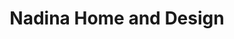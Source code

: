 ---
title: "Nadina Home and Design"
url: /aiken/nadina-home-and-design/
shop: interior decoration
---